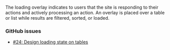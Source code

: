 The loading overlay indicates to users that the site is responding to their actions and actively processing an action. An overlay is placed over a table or list while results are filtered, sorted, or loaded.

### GitHub issues
 - [#24: Design loading state on tables](https://github.com/18F/fec-style/issues/24)
